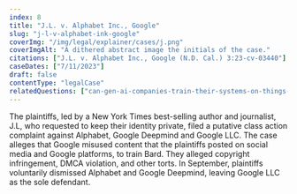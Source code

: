 ```yaml
---
index: 8
title: "J.L. v. Alphabet Inc., Google"
slug: "j-l-v-alphabet-ink-google"
coverImg: "/img/legal/explainer/cases/j.png"
coverImgAlt: "A dithered abstract image the initials of the case."
citations: ["J.L. v. Alphabet Inc., Google (N.D. Cal.) 3:23-cv-03440"]
caseDates: ["7/11/2023"]
draft: false 
contentType: "legalCase"
relatedQuestions: ["can-gen-ai-companies-train-their-systems-on-things-i-made"]
---
```

The plaintiffs, led by a New York Times best-selling author and journalist, J.L, who requested to keep their identity private, filed a putative class action complaint against Alphabet, Google Deepmind and Google LLC. The case alleges that Google misused content that the plaintiffs posted on social media and Google platforms, to train Bard. They alleged copyright infringement, DMCA violation, and other torts. In September, plaintiffs voluntarily dismissed Alphabet and Google Deepmind, leaving Google LLC as the sole defendant.


